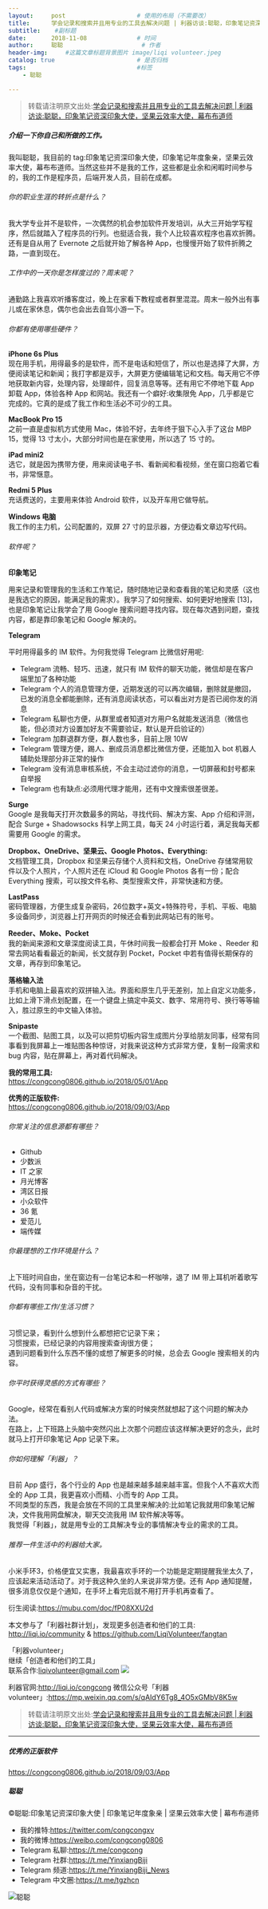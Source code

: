 ```yaml
---
layout:     post                    # 使用的布局（不需要改）
title:      学会记录和搜索并且用专业的工具去解决问题 | 利器访谈:聪聪，印象笔记资深印象大使，坚果云效率大使，幕布布道师               # 标题 
subtitle:    #副标题
date:       2018-11-08              # 时间
author:     聪聪                      # 作者
header-img:     #这篇文章标题背景图片 image/liqi volunteer.jpeg
catalog: true                       # 是否归档
tags:                               #标签
    - 聪聪

---
```

> 转载请注明原文出处:[学会记录和搜索并且用专业的工具去解决问题 | 利器访谈:聪聪，印象笔记资深印象大使，坚果云效率大使，幕布布道师](https://congcong0806.github.io/2018/11/08/liqi)

##### 介绍一下你自己和所做的工作。

我叫聪聪，我目前的 tag:印象笔记资深印象大使，印象笔记年度象亲，坚果云效率大使，幕布布道师。当然这些并不是我的工作，这些都是业余和闲暇时间参与的，我的工作是程序员，后端开发人员，目前在成都。

###### 你的职业生涯的转折点是什么？

我大学专业并不是软件，一次偶然的机会参加软件开发培训，从大三开始学写程序，然后就踏入了程序员的行列。也挺适合我，我个人比较喜欢程序也喜欢折腾。<br>
还有是自从用了 Evernote 之后就开始了解各种 App，也慢慢开始了软件折腾之路，一直到现在。

###### 工作中的一天你是怎样度过的？周末呢？

通勤路上我喜欢听播客度过，晚上在家看下教程或者群里混混。周末一般外出有事儿或在家休息，偶尔也会出去自驾小游一下。

###### 你都有使用哪些硬件？

**iPhone 6s Plus**<br>
现在用手机，用得最多的是软件，而不是电话和短信了，所以也是选择了大屏，方便阅读笔记和新闻；我打字都是双手，大屏更方便编辑笔记和文档。每天用它不停地获取新内容，处理内容，处理邮件，回复消息等等。还有用它不停地下载 App 卸载 App，体验各种 App 和网站。我还有一个癖好:收集限免 App，几乎都是它完成的。它真的是成了我工作和生活必不可少的工具。

**MacBook Pro 15**<br>
之前一直是虚拟机方式使用 Mac，体验不好，去年终于狠下心入手了这台 MBP 15，觉得 13 寸太小，大部分时间也是在家使用，所以选了 15 寸的。

**iPad mini2**<br>
选它，就是因为携带方便，用来阅读电子书、看新闻和看视频，坐在窗口抱着它看书，非常惬意。

**Redmi 5 Plus**<br>
充话费送的，主要用来体验 Android 软件，以及开车用它做导航。

**Windows 电脑**<br>
我工作的主力机，公司配置的，双屏 27 寸的显示器，方便边看文章边写代码。

###### 软件呢？

**印象笔记**<br>

用来记录和管理我的生活和工作笔记，随时随地记录和查看我的笔记和灵感（这也是我选它的原因，能满足我的需求）。我学习了如何搜索、如何更好地搜索 [13]，也是印象笔记让我学会了用 Google 搜索问题寻找内容。现在每次遇到问题，查找内容，都是靠印象笔记和 Google 解决的。

**Telegram**<br>

平时用得最多的 IM 软件。为何我觉得 Telegram 比微信好用呢:
* Telegram 流畅、轻巧、迅速，就只有 IM 软件的聊天功能，微信却是在客户端里加了各种功能
* Telegram 个人的消息管理方便，近期发送的可以再次编辑，删除就是撤回，已发的消息全都能删除，还有消息阅读状态，可以看出对方是否已阅你发的消息
* Telegram 私聊也方便，从群里或者知道对方用户名就能发送消息（微信也能，但必须对方设置加好友不需要验证，默认是开启验证的）
* Telegram 加群退群方便，群人数也多，目前上限 10W
* Telegram 管理方便，踢人、删成员消息都比微信方便，还能加入 bot 机器人辅助处理部分非正常的操作
* Telegram 没有消息审核系统，不会主动过滤你的消息，一切屏蔽和封号都来自举报
* Telegram 也有缺点:必须用代理才能用，还有中文搜索很差很差。

**Surge**<br>
Google 是我每天打开次数最多的网站，寻找代码、解决方案、App 介绍和评测，配合 Surge + Shadowsocks 科学上网工具，每天 24 小时运行着，满足我每天都需要用 Google 的需求。

**Dropbox、OneDrive、坚果云、Google Photos、Everything:**<br>
文档管理工具，Dropbox 和坚果云存储个人资料和文档，OneDrive 存储常用软件以及个人照片，个人照片还在 iCloud 和 Google Photos 各有一份；配合 Everything 搜索，可以按文件名称、类型搜索文件，非常快速和方便。

**LastPass**<br>
密码管理器，方便生成复杂密码，26位数字+英文+特殊符号，手机、平板、电脑多设备同步，浏览器上打开网页的时候还会看到此网站已有的账号。

**Reeder、Moke、Pocket**<br>
我的新闻来源和文章深度阅读工具，午休时间我一般都会打开 Moke 、Reeder 和常去网站看看最近的新闻，长文就存到 Pocket，Pocket 中若有值得长期保存的文章，再存到印象笔记。

**落格输入法**<br>
手机和电脑上最喜欢的双拼输入法。界面和原生几乎无差别，加上自定义功能多，比如上滑下滑点划配置，在一个键盘上搞定中英文、数字、常用符号、换行等等输入，胜过原生的中文输入体验。

**Snipaste**<br>
一个截图、贴图工具，以及可以把剪切板内容生成图片分享给朋友同事，经常有同事看到我屏幕上一堆贴图各种惊讶，对我来说这种方式非常方便，复制一段需求和 bug 内容，贴在屏幕上，再对着代码解决。

**我的常用工具:**<br>
<https://congcong0806.github.io/2018/05/01/App>

**优秀的正版软件:**<br>
<https://congcong0806.github.io/2018/09/03/App>

###### 你常关注的信息源都有哪些？

* Github
* 少数派
* IT 之家
* 月光博客
* 湾区日报
* 小众软件
* 36 氪
* 爱范儿
* 端传媒

###### 你最理想的工作环境是什么？

上下班时间自由，坐在窗边有一台笔记本和一杯咖啡，退了 IM 带上耳机听着歌写代码，没有同事和杂音的干扰。

###### 你都有哪些工作/生活习惯？

习惯记录，看到什么想到什么都想把它记录下来；<br>
习惯搜索，已经记录的内容用搜索查询很方便；<br>
遇到问题看到什么东西不懂的或想了解更多的时候，总会去 Google 搜索相关的内容。

###### 你平时获得灵感的方式有哪些？

Google，经常在看别人代码或解决方案的时候突然就想起了这个问题的解决办法。<br>
在路上，上下班路上头脑中突然闪出上次那个问题应该这样解决更好的念头，此时就马上打开印象笔记 App 记录下来。

###### 你如何理解「利器」？

目前 App 盛行，各个行业的 App 也是越来越多越来越丰富。但我个人不喜欢大而全的 App 工具，我更喜欢小而精、小而专的 App 工具。<br>
不同类型的东西，我是会放在不同的工具里来解决的:比如笔记我就用印象笔记解决，文件我用网盘解决，聊天交流我用 IM 软件解决等等。<br>
我觉得「利器」，就是用专业的工具解决专业的事情解决专业的需求的工具。

###### 推荐一件生活中的利器给大家。

小米手环3，价格便宜又实惠，我最喜欢手环的一个功能是定期提醒我坐太久了，应该起来活动活动了。对于我这种久坐的人来说非常方便。还有 App 通知提醒，很多消息仅仅是个通知，在手环上看完后就不用打开手机再查看了。

衍生阅读:<https://mubu.com/doc/fP08XXU2d>

本文参与了「利器社群计划」，发现更多创造者和他们的工具:<br>
<http://liqi.io/community> & <https://github.com/LiqiVolunteer/fangtan>

「利器volunteer」<br>
继续「创造者和他们的工具」<br>
联系合作:<liqivolunteer@gmail.com>
![](http://ww1.sinaimg.cn/large/9b84e6acgy1fx1qkej372j20im0lk3zx.jpg)

利器官网:<http://liqi.io/congcong>
微信公众号「利器volunteer」:<https://mp.weixin.qq.com/s/qAIdY6Tg8_4O5xGMbV8K5w>

> 转载请注明原文出处:[学会记录和搜索并且用专业的工具去解决问题 | 利器访谈:聪聪，印象笔记资深印象大使，坚果云效率大使，幕布布道师](https://congcong0806.github.io/2018/11/08/liqi)

---

##### 优秀的正版软件
<https://congcong0806.github.io/2018/09/03/App>

##### 聪聪
&copy;聪聪:印象笔记资深印象大使 | 印象笔记年度象亲 | 坚果云效率大使 | 幕布布道师

* 我的推特:<https://twitter.com/congcongxv>
* 我的微博:<https://weibo.com/congcong0806>
* Telegram 私聊:<https://t.me/congcong>
* Telegram 社群:<https://t.me/YinxiangBiji>
* Telegram 频道:<https://t.me/YinxiangBiji_News>
* Telegram 中文圈:<https://t.me/tgzhcn>

![聪聪](https://i.v2ex.co/3wc207g5.png)